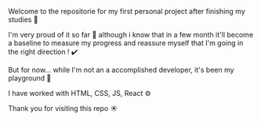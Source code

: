 Welcome to the repositorie for my first personal project after finishing my studies 👋

I'm very proud of it so far 🤗 although i know that in a few month it'll become a baseline to measure my progress and reassure myself that I'm going in the right direction ! ✔️

But for now... while I'm not an a accomplished developer, it's been my playground 🧱

I have worked with HTML, CSS, JS, React ⚙️ 

Thank you for visiting this repo ☀️
